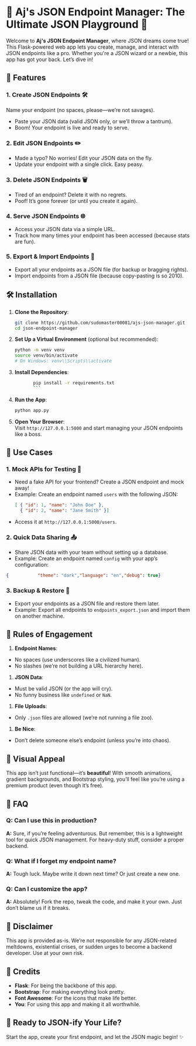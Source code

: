 # 🚀 Aj's JSON Endpoint Manager: The Ultimate JSON Playground 🎪

Welcome to **Aj's JSON Endpoint Manager**, where JSON dreams come true! This Flask-powered web app lets you create, manage, and interact with JSON endpoints like a pro. Whether you're a JSON wizard or a newbie, this app has got your back. Let’s dive in!

## 🌟 Features
### 1. **Create JSON Endpoints** 🛠️       
 Name your endpoint (no spaces, please—we’re not savages).       
-  Paste your JSON data (valid JSON only, or we’ll throw a tantrum).       
-  Boom! Your endpoint is live and ready to serve.
### 2. **Edit JSON Endpoints** ✏️ 
-  Made a typo? No worries! Edit your JSON data on the fly.       
-  Update your endpoint with a single click. Easy peasy.
### 3. **Delete JSON Endpoints** 🗑️       
-  Tired of an endpoint? Delete it with no regrets.       
-  Poof! It’s gone forever (or until you create it again).       
### 4. **Serve JSON Endpoints** 🌐       
- Access your JSON data via a simple URL.       
- Track how many times your endpoint has been accessed (because stats are fun).        
### 5. **Export & Import Endpoints** 📂       
- Export all your endpoints as a JSON file (for backup or bragging rights).       
- Import endpoints from a JSON file (because copy-pasting is so 2010).      

## 🛠️ Installation        
1. **Clone the Repository**:       
    ```bash       
    git clone https://github.com/sudomaster00081/ajs-json-manager.git       
    cd json-endpoint-manager       
    ```        
2. **Set Up a Virtual Environment** (optional but recommended):       
   ```bash       
   python -m venv venv       
   source venv/bin/activate  
   # On Windows: venv\\Scripts\\activate       
   ```        
3. **Install Dependencies**:       
   ```bash
          pip install -r requirements.txt       
          ```        
4. **Run the App**:       
   ```bash       
   python app.py       
   ```        
5. **Open Your Browser**:      
    Visit `http://127.0.0.1:5000` and start managing your JSON endpoints like a boss.     
## 🎯 Use Cases        
### 1. **Mock APIs for Testing** 🧪       
- Need a fake API for your frontend? Create a JSON endpoint and mock away!       
- Example: Create an endpoint named `users` with the following JSON:         
  ```json        
  [ { "id": 1, "name": "John Doe" },  
    { "id": 2, "name": "Jane Smith" }]         
  ```      
- Access it at `http://127.0.0.1:5000/users`.        
 ### 2. **Quick Data Sharing** 📤       
- Share JSON data with your team without setting up a database.       
- Example: Create an endpoint named `config` with your app’s configuration:         
```json         
{           "theme": "dark","language": "en","debug": true}        
```        
### 3. **Backup & Restore** 💾       
- Export your endpoints as a JSON file and restore them later.
- Example: Export all endpoints to `endpoints_export.json` and import them on another machine.
## 🚨 Rules of Engagement        
1. **Endpoint Names**:       
- No spaces (use underscores like a civilized human).       
- No slashes (we’re not building a URL hierarchy here).        
1. **JSON Data**:       
- Must be valid JSON (or the app will cry).
- No funny business like `undefined` or `NaN`.
1. **File Uploads**:      
- Only `.json` files are allowed (we’re not running a file zoo).
1. **Be Nice**:       
- Don’t delete someone else’s endpoint (unless you’re into chaos).
## 🎨 Visual Appeal        
This app isn’t just functional—it’s **beautiful**! With smooth animations, gradient backgrounds, and Bootstrap styling, you’ll feel like you’re using a premium product (even though it’s free).        
## 🤔 FAQ        
### Q: Can I use this in production?       
**A:** Sure, if you’re feeling adventurous. But remember, this is a lightweight tool for quick JSON management. For heavy-duty stuff, consider a proper backend.
### Q: What if I forget my endpoint name?       
**A:** Tough luck. Maybe write it down next time? Or just create a new one.        
### Q: Can I customize the app?       
  **A:** Absolutely! Fork the repo, tweak the code, and make it your own. Just don’t blame us if it breaks.
## 🛑 Disclaimer        
This app is provided as-is. We’re not responsible for any JSON-related meltdowns, existential crises, or sudden urges to become a backend developer. Use at your own risk.
## 🙏 Credits        
- **Flask**: For being the backbone of this app.    
- **Bootstrap**: For making everything look pretty.    
- **Font Awesome**: For the icons that make life better.    
- **You**: For using this app and making it all worthwhile. 
## 🚀 Ready to JSON-ify Your Life?       
 Start the app, create your first endpoint, and let the JSON magic begin! ✨
